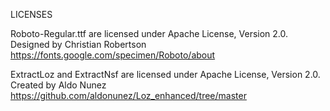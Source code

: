 LICENSES

Roboto-Regular.ttf are licensed under Apache License, Version 2.0. 
Designed by Christian Robertson 
https://fonts.google.com/specimen/Roboto/about

ExtractLoz and ExtractNsf are licensed under Apache License, Version 2.0.
Created by Aldo Nunez
https://github.com/aldonunez/Loz_enhanced/tree/master